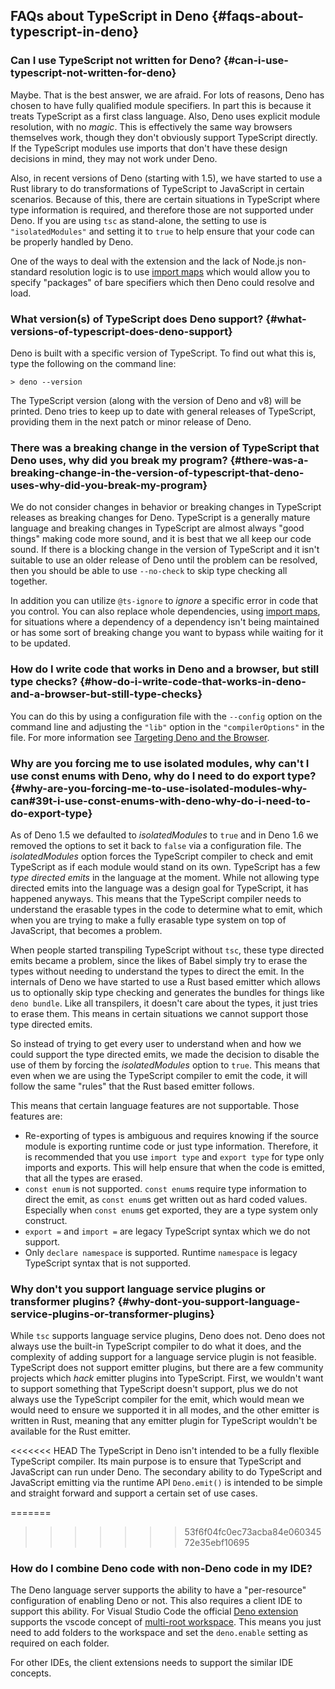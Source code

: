 ## FAQs about TypeScript in Deno {#faqs-about-typescript-in-deno}

### Can I use TypeScript not written for Deno? {#can-i-use-typescript-not-written-for-deno}

Maybe. That is the best answer, we are afraid. For lots of reasons, Deno has chosen to have fully qualified module
specifiers. In part this is because it treats TypeScript as a first class language. Also, Deno uses explicit module
resolution, with no _magic_. This is effectively the same way browsers themselves work, though they don't obviously
support TypeScript directly. If the TypeScript modules use imports that don't have these design decisions in mind, they
may not work under Deno.

Also, in recent versions of Deno (starting with 1.5), we have started to use a Rust library to do transformations of
TypeScript to JavaScript in certain scenarios. Because of this, there are certain situations in TypeScript where type
information is required, and therefore those are not supported under Deno. If you are using `tsc` as stand-alone, the
setting to use is `"isolatedModules"` and setting it to `true` to help ensure that your code can be properly handled by
Deno.

One of the ways to deal with the extension and the lack of Node.js non-standard resolution logic is to use
[import maps](../linking_to_external_code/import_maps.md) which would allow you to specify "packages" of bare specifiers
which then Deno could resolve and load.

### What version(s) of TypeScript does Deno support? {#what-versions-of-typescript-does-deno-support}

Deno is built with a specific version of TypeScript. To find out what this is, type the following on the command line:

```shell
> deno --version
```

The TypeScript version (along with the version of Deno and v8) will be printed. Deno tries to keep up to date with
general releases of TypeScript, providing them in the next patch or minor release of Deno.

### There was a breaking change in the version of TypeScript that Deno uses, why did you break my program? {#there-was-a-breaking-change-in-the-version-of-typescript-that-deno-uses-why-did-you-break-my-program}

We do not consider changes in behavior or breaking changes in TypeScript releases as breaking changes for Deno.
TypeScript is a generally mature language and breaking changes in TypeScript are almost always "good things" making code
more sound, and it is best that we all keep our code sound. If there is a blocking change in the version of TypeScript
and it isn't suitable to use an older release of Deno until the problem can be resolved, then you should be able to use
`--no-check` to skip type checking all together.

In addition you can utilize `@ts-ignore` to _ignore_ a specific error in code that you control. You can also replace
whole dependencies, using [import maps](../linking_to_external_code/import_maps), for situations where a dependency of a
dependency isn't being maintained or has some sort of breaking change you want to bypass while waiting for it to be
updated.

### How do I write code that works in Deno and a browser, but still type checks? {#how-do-i-write-code-that-works-in-deno-and-a-browser-but-still-type-checks}

You can do this by using a configuration file with the `--config` option on the command line and adjusting the `"lib"`
option in the `"compilerOptions"` in the file. For more information see
[Targeting Deno and the Browser](./configuration#targeting-deno-and-the-browser).

### Why are you forcing me to use isolated modules, why can't I use const enums with Deno, why do I need to do export type? {#why-are-you-forcing-me-to-use-isolated-modules-why-can#39t-i-use-const-enums-with-deno-why-do-i-need-to-do-export-type}

As of Deno 1.5 we defaulted to _isolatedModules_ to `true` and in Deno 1.6 we removed the options to set it back to
`false` via a configuration file. The _isolatedModules_ option forces the TypeScript compiler to check and emit
TypeScript as if each module would stand on its own. TypeScript has a few _type directed emits_ in the language at the
moment. While not allowing type directed emits into the language was a design goal for TypeScript, it has happened
anyways. This means that the TypeScript compiler needs to understand the erasable types in the code to determine what to
emit, which when you are trying to make a fully erasable type system on top of JavaScript, that becomes a problem.

When people started transpiling TypeScript without `tsc`, these type directed emits became a problem, since the likes of
Babel simply try to erase the types without needing to understand the types to direct the emit. In the internals of Deno
we have started to use a Rust based emitter which allows us to optionally skip type checking and generates the bundles
for things like `deno bundle`. Like all transpilers, it doesn't care about the types, it just tries to erase them. This
means in certain situations we cannot support those type directed emits.

So instead of trying to get every user to understand when and how we could support the type directed emits, we made the
decision to disable the use of them by forcing the _isolatedModules_ option to `true`. This means that even when we are
using the TypeScript compiler to emit the code, it will follow the same "rules" that the Rust based emitter follows.

This means that certain language features are not supportable. Those features are:

- Re-exporting of types is ambiguous and requires knowing if the source module is exporting runtime code or just type
  information. Therefore, it is recommended that you use `import type` and `export type` for type only imports and
  exports. This will help ensure that when the code is emitted, that all the types are erased.
- `const enum` is not supported. `const enum`s require type information to direct the emit, as `const enum`s get written
  out as hard coded values. Especially when `const enum`s get exported, they are a type system only construct.
- `export =` and `import =` are legacy TypeScript syntax which we do not support.
- Only `declare namespace` is supported. Runtime `namespace` is legacy TypeScript syntax that is not supported.

### Why don't you support language service plugins or transformer plugins? {#why-dont-you-support-language-service-plugins-or-transformer-plugins}

While `tsc` supports language service plugins, Deno does not. Deno does not always use the built-in TypeScript compiler
to do what it does, and the complexity of adding support for a language service plugin is not feasible. TypeScript does
not support emitter plugins, but there are a few community projects which _hack_ emitter plugins into TypeScript. First,
we wouldn't want to support something that TypeScript doesn't support, plus we do not always use the TypeScript compiler
for the emit, which would mean we would need to ensure we supported it in all modes, and the other emitter is written in
Rust, meaning that any emitter plugin for TypeScript wouldn't be available for the Rust emitter.

<<<<<<< HEAD
The TypeScript in Deno isn't intended to be a fully flexible TypeScript compiler. Its main purpose is to ensure that
TypeScript and JavaScript can run under Deno. The secondary ability to do TypeScript and JavaScript emitting via the
runtime API `Deno.emit()` is intended to be simple and straight forward and support a certain set of use cases.

=======
>>>>>>> 53f6f04fc0ec73acba84e06034572e35ebf10695
### How do I combine Deno code with non-Deno code in my IDE?

The Deno language server supports the ability to have a "per-resource" configuration of enabling Deno or not. This also
requires a client IDE to support this ability. For Visual Studio Code the official
[Deno extension](https://marketplace.visualstudio.com/items?itemName=denoland.vscode-deno) supports the vscode concept
of [multi-root workspace](https://code.visualstudio.com/docs/editor/multi-root-workspaces). This means you just need to
add folders to the workspace and set the `deno.enable` setting as required on each folder.

For other IDEs, the client extensions needs to support the similar IDE concepts.
